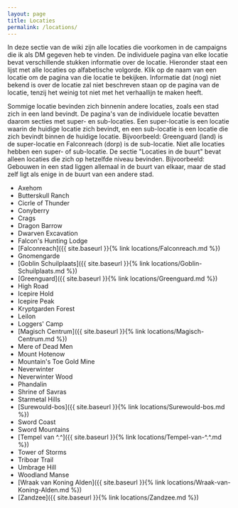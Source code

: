 ```yaml
---
layout: page
title: Locaties
permalink: /locations/
---
```


In deze sectie van de wiki zijn alle locaties die voorkomen in de campaigns die ik als DM gegeven heb te vinden. De individuele pagina van elke locatie bevat verschillende stukken informatie over de locatie. Hieronder staat een lijst met alle locaties op alfabetische volgorde. Klik op de naam van een locatie om de pagina van die locatie te bekijken. Informatie dat (nog) niet bekend is over de locatie zal niet beschreven staan op de pagina van de locatie, tenzij het weinig tot niet met het verhaallijn te maken heeft.

Sommige locatie bevinden zich binnenin andere locaties, zoals een stad zich in een land bevindt. De pagina's van de individuele locatie bevatten daarom secties met super- en sub-locaties. Een super-locatie is een locatie waarin de huidige locatie zich bevindt, en een sub-locatie is een locatie die zich bevindt binnen de huidige locatie. Bijvoorbeeld: Greenguard (land) is de super-locatie en Falconreach (dorp) is de sub-locatie. Niet alle locaties hebben een super- of sub-locatie. De sectie "Locaties in de buurt" bevat alleen locaties die zich op hetzelfde niveau bevinden. Bijvoorbeeld: Gebouwen in een stad liggen allemaal in de buurt van elkaar, maar de stad zelf ligt als enige in de buurt van een andere stad.

* Axehom
* Butterskull Ranch
* Cicrle of Thunder
* Conyberry
* Crags
* Dragon Barrow
* Dwarven Excavation
* Falcon's Hunting Lodge
* [Falconreach]({{ site.baseurl }}{% link locations/Falconreach.md %})
* Gnomengarde
* [Goblin Schuilplaats]({{ site.baseurl }}{% link locations/Goblin-Schuilplaats.md %})
* [Greenguard]({{ site.baseurl }}{% link locations/Greenguard.md %})
* High Road
* Icepire Hold
* Icepire Peak
* Kryptgarden Forest
* Leilon
* Loggers' Camp
* [Magisch Centrum]({{ site.baseurl }}{% link locations/Magisch-Centrum.md %})
* Mere of Dead Men
* Mount Hotenow
* Mountain's Toe Gold Mine
* Neverwinter
* Neverwinter Wood
* Phandalin
* Shrine of Savras
* Starmetal Hills
* [Surewould-bos]({{ site.baseurl }}{% link locations/Surewould-bos.md %})
* Sword Coast
* Sword Mountains
* [Tempel van ^.^]({{ site.baseurl }}{% link locations/Tempel-van-^.^.md %})
* Tower of Storms
* Triboar Trail
* Umbrage Hill
* Woodland Manse
* [Wraak van Koning Alden]({{ site.baseurl }}{% link locations/Wraak-van-Koning-Alden.md %})
* [Zandzee]({{ site.baseurl }}{% link locations/Zandzee.md %})